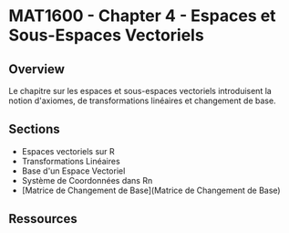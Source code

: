 # MAT1600 - Chapter 4 - Espaces et Sous-Espaces Vectoriels

## Overview

Le chapitre sur les espaces et sous-espaces vectoriels introduisent la notion d'axiomes, de transformations linéaires et changement de base.

## Sections

- Espaces vectoriels sur R
- Transformations Linéaires
- Base d'un Espace Vectoriel
- Système de Coordonnées dans Rn
- [Matrice de Changement de Base](Matrice de Changement de Base)


## Ressources

